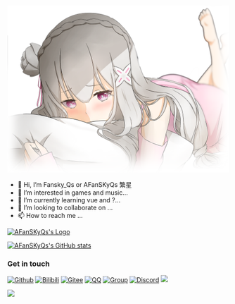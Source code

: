 <div align="left">
<!-- <img src="https://i.imgtg.com/2023/02/11/ctBMM.png" alt="BgImg"> -->
 <img src="https://raw.githubusercontent.com/AFanSKyQs/AFanSKyQs/main/AmiMiaoTwo.png" alt="BgImg">
  <!--img src="https://i.imgtg.com/2023/02/14/dB3li.png" alt="BgImg"-->
 </div>
 
  
 - 👋 Hi, I’m Fansky_Qs or AFanSKyQs 繁星
- 👀 I’m interested in games and music...
- 🌱 I’m currently learning vue and ?...
- 💞️ I’m looking to collaborate on ...
- 📫 How to reach me ...

[![AFanSKyQs's Logo](https://i.imgtg.com/2023/04/04/2fh8l.png)](https://github.com/AFanSKyQs)

[![AFanSKyQs's GitHub stats](https://github-readme-stats.vercel.app/api?username=AFanSKyQs&show_icons=true&theme=merko)](https://github.com/AFanSKyQs)

### Get in touch 

[![Github](https://img.shields.io/badge/GitHub_AFanSKyQs-grey?logo=github)](https://github.com/AFanSKyQs)
[![Bilibili](https://img.shields.io/badge/Bilibili_繁星灬守护-ff69b4?logo=bilibili)](https://space.bilibili.com/400618772)
[![Gitee](https://img.shields.io/badge/Gitee？那是什么鸭~-blueviolet?style=flat-square&logo=gitee)](https://gitee.com/FanSky_Qs)
[![QQ](https://img.shields.io/badge/QQ-3141865879-success?style=flat-square&logo=tencent-qq)](https://res.abeim.cn/api/qq/?qq=3141865879) 
[![Group](https://img.shields.io/badge/Q群-755794036-red?style=flat-square&logo=GroupMe&logoColor=important)](https://jq.qq.com/?_wv=1027&k=I2HCxKdM)
[![Discord](https://img.shields.io/badge/Discord_FanSky_Qo-blueviolet?style=flat-square&logo=discord)](https://discord.com/channels/@me)
![](https://komarev.com/ghpvc/?username=AFanSkyQs)

<img src="https://count.getloli.com/get/@:fansky_qs?theme=asoul" />

<!---
AFanSKyQs/AFanSKyQs is a ✨ special ✨ repository because its `README.md` (this file) appears on your GitHub profile.
You can click the Preview link to take a look at your changes.
--->

